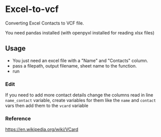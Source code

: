 # Excel-to-vcf
Converting Excel Contacts to VCF file.

You need pandas installed (with openpyxl installed for reading xlsx files)


## Usage
- You just need an excel file with a "Name" and "Contacts" column.
- pass a filepath, output filename, sheet name to the function.
- run

### Edit
If you need to add more contact details change the columns read in line `name_contact` variable, create variables for them like the  `name` and `contact` vars then add them to the `vcard` variable

### Reference
https://en.wikipedia.org/wiki/VCard